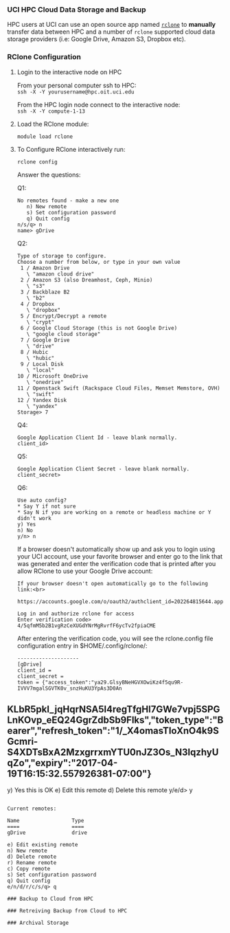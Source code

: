 ### UCI HPC Cloud Data Storage and Backup

HPC users at UCI can use an open source app named [`rclone`](https://rclone.org/) to **manually** transfer data between HPC and a number of `rclone` supported cloud data storage providers (i.e: Google Drive, Amazon S3, Dropbox etc).  

### RClone Configuration
1. Login to the interactive node on HPC

   From your personal computer ssh to HPC:<BR>
   `ssh -X -Y yourusername@hpc.oit.uci.edu`

   From the HPC login node connect to the interactive node:<BR>
   `ssh -X -Y compute-1-13`

2. Load the RClone module:

   `module load rclone`

3. To Configure RClone interactively run:

   `rclone config`
   
   Answer the questions:
   
   Q1:<br>
   ```
   No remotes found - make a new one
      n) New remote
      s) Set configuration password
      q) Quit config
   n/s/q> n
   name> gDrive
   ```
   
   Q2:<br>
   
   ```
   Type of storage to configure.
   Choose a number from below, or type in your own value
    1 / Amazon Drive
      \ "amazon cloud drive"
    2 / Amazon S3 (also Dreamhost, Ceph, Minio)
      \ "s3"
    3 / Backblaze B2
      \ "b2"
    4 / Dropbox
      \ "dropbox"
    5 / Encrypt/Decrypt a remote
      \ "crypt"
    6 / Google Cloud Storage (this is not Google Drive)
      \ "google cloud storage"
    7 / Google Drive
      \ "drive"
    8 / Hubic
      \ "hubic"
    9 / Local Disk
      \ "local"
   10 / Microsoft OneDrive
      \ "onedrive"
   11 / Openstack Swift (Rackspace Cloud Files, Memset Memstore, OVH)
      \ "swift"
   12 / Yandex Disk
      \ "yandex"
   Storage> 7
   ```

   Q4:<br>
   ```
   Google Application Client Id - leave blank normally.
   client_id>
   ```
   
   Q5:<br>
   ```
   Google Application Client Secret - leave blank normally.
   client_secret>
   ```
   Q6:<br>
   ```
   Use auto config?
   * Say Y if not sure
   * Say N if you are working on a remote or headless machine or Y didn't work
   y) Yes
   n) No
   y/n> n
   ```

   If a browser doesn't automatically show up and ask you to login using your UCI account, use your favorite browser and enter go to the link that was generated and enter the verification code that is printed after you allow RClone to use your Google Drive account:<br>
   ```
   If your browser doesn't open automatically go to the following link:<br>
      https://accounts.google.com/o/oauth2/authclient_id=202264815644.apps.googleusercontent.com&redirect_uri=urn%3Aietf%3Awg%3Aoauth%3A2.0%3Aoob&response_type=code&scope=https%3A%2F%2Fwww.googleapis.com%2Fauth%2Fdrive&state=250febf5c0532c7209789b54e032d2e5
   
   Log in and authorize rclone for access
   Enter verification code> 4/5qfmM5b2B1vgRzCeXUGdYNrMgRvrfF6ycTv2fpiaCME
   ```
   After entering the verification code, you will see the rclone.config file configuration entry in $HOME/.config/rclone/:<br>
   ```
   --------------------
   [gDrive]
   client_id =
   client_secret =
   token = {"access_token":"ya29.GlsyBNeHGVXOwiKz4f5qu9R-IVVV7mgalSGVTK0v_snzHuKU3YpAs3D0An
  KLbR5pkl_jqHqrNSA5l4regTfgHl7GWe7vpj5SPGLnKOvp_eEQ24GgrZdbSb9Flks","token_type":"Bearer","refresh_token":"1/_X4omasTIoXnO4k9SGcmri-S4XDTsBxA2MzxgrrxmYTU0nJZ3Os_N3lqzhyUqZo","expiry":"2017-04-19T16:15:32.557926381-07:00"}
  --------------------
  y) Yes this is OK
  e) Edit this remote
  d) Delete this remote
  y/e/d> y
   ```

Current remotes:

Name                 Type
====                 ====
gDrive               drive

e) Edit existing remote
n) New remote
d) Delete remote
r) Rename remote
c) Copy remote
s) Set configuration password
q) Quit config
e/n/d/r/c/s/q> q   
   
### Backup to Cloud from HPC

### Retreiving Backup from Cloud to HPC

### Archival Storage
